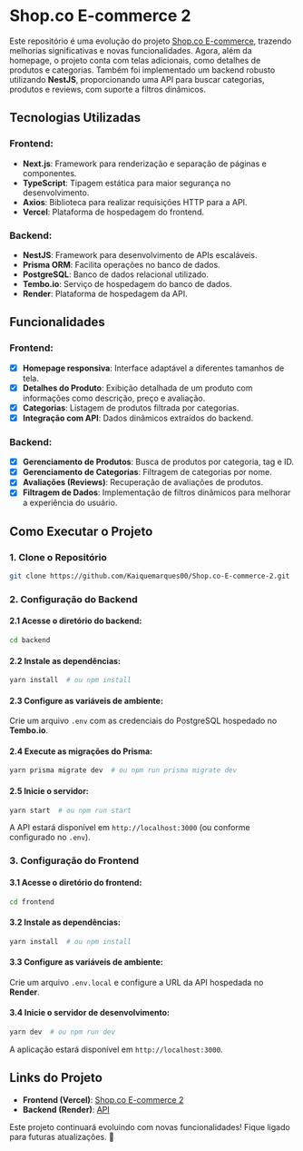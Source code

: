 # Shop.co E-commerce 2

Este repositório é uma evolução do projeto [Shop.co E-commerce](https://github.com/Kaiquemarques00/Shop.co-E-commerce), trazendo melhorias significativas e novas funcionalidades. Agora, além da homepage, o projeto conta com telas adicionais, como detalhes de produtos e categorias. Também foi implementado um backend robusto utilizando **NestJS**, proporcionando uma API para buscar categorias, produtos e reviews, com suporte a filtros dinâmicos.

## Tecnologias Utilizadas

### Frontend:
- **Next.js**: Framework para renderização e separação de páginas e componentes.
- **TypeScript**: Tipagem estática para maior segurança no desenvolvimento.
- **Axios**: Biblioteca para realizar requisições HTTP para a API.
- **Vercel**: Plataforma de hospedagem do frontend.

### Backend:
- **NestJS**: Framework para desenvolvimento de APIs escaláveis.
- **Prisma ORM**: Facilita operações no banco de dados.
- **PostgreSQL**: Banco de dados relacional utilizado.
- **Tembo.io**: Serviço de hospedagem do banco de dados.
- **Render**: Plataforma de hospedagem da API.

## Funcionalidades

### Frontend:
- [x] **Homepage responsiva**: Interface adaptável a diferentes tamanhos de tela.
- [x] **Detalhes do Produto**: Exibição detalhada de um produto com informações como descrição, preço e avaliação.
- [x] **Categorias**: Listagem de produtos filtrada por categorias.
- [x] **Integração com API**: Dados dinâmicos extraídos do backend.

### Backend:
- [x] **Gerenciamento de Produtos**: Busca de produtos por categoria, tag e ID.
- [x] **Gerenciamento de Categorias**: Filtragem de categorias por nome.
- [x] **Avaliações (Reviews)**: Recuperação de avaliações de produtos.
- [x] **Filtragem de Dados**: Implementação de filtros dinâmicos para melhorar a experiência do usuário.

## Como Executar o Projeto

### 1. Clone o Repositório
```bash
git clone https://github.com/Kaiquemarques00/Shop.co-E-commerce-2.git
```

### 2. Configuração do Backend

#### 2.1 Acesse o diretório do backend:
```bash
cd backend
```

#### 2.2 Instale as dependências:
```bash
yarn install  # ou npm install
```

#### 2.3 Configure as variáveis de ambiente:
Crie um arquivo `.env` com as credenciais do PostgreSQL hospedado no **Tembo.io**.

#### 2.4 Execute as migrações do Prisma:
```bash
yarn prisma migrate dev  # ou npm run prisma migrate dev
```

#### 2.5 Inicie o servidor:
```bash
yarn start  # ou npm run start
```
A API estará disponível em `http://localhost:3000` (ou conforme configurado no `.env`).

### 3. Configuração do Frontend

#### 3.1 Acesse o diretório do frontend:
```bash
cd frontend
```

#### 3.2 Instale as dependências:
```bash
yarn install  # ou npm install
```

#### 3.3 Configure as variáveis de ambiente:
Crie um arquivo `.env.local` e configure a URL da API hospedada no **Render**.

#### 3.4 Inicie o servidor de desenvolvimento:
```bash
yarn dev  # ou npm run dev
```
A aplicação estará disponível em `http://localhost:3000`.

## Links do Projeto
- **Frontend (Vercel)**: [Shop.co E-commerce 2](https://shop-co-e-commerce-2-dbz268r7g-kaiquemarques00s-projects.vercel.app/home)
- **Backend (Render)**: [API](https://shop-co-e-commerce-2-1.onrender.com)

Este projeto continuará evoluindo com novas funcionalidades! Fique ligado para futuras atualizações. 🚀

